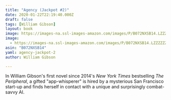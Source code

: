 ```yaml
---
title: "Agency (Jackpot #2)"
date: 2020-01-22T22:19:40.000Z
draft: false
tags: [William Gibson]
layout: book
image: https://images-na.ssl-images-amazon.com/images/P/B072NXSB14.LZZZZZZZ.jpg
image: 
  - https://images-na.ssl-images-amazon.com/images/P/B072NXSB14.LZZZZZZZ.jpg
asin: "B072NXSB14"
yaml: agency-jackpot-2
author: William Gibson

---
```


In William Gibson's first novel since 2014's *New York Times* bestselling *The Peripheral*, a gifted "app-whisperer" is hired by a mysterious San Francisco start-up and finds herself in contact with a unique and surprisingly combat-savvy AI.